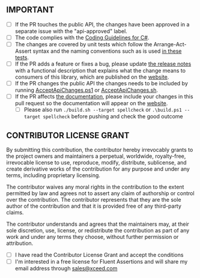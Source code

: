 <!-- Please provide a description of your changes above the IMPORTANT checklist -->


## IMPORTANT 

* [ ] If the PR touches the public API, the changes have been approved in a separate issue with the "api-approved" label.
* [ ] The code complies with the [Coding Guidelines for C#](https://www.csharpcodingguidelines.com/).
* [ ] The changes are covered by unit tests which follow the Arrange-Act-Assert syntax and the naming conventions such as is used [in these tests](../tree/develop/Tests/FluentAssertions.Equivalency.Specs/MemberMatchingSpecs.cs#L51-L430).
* [ ] If the PR adds a feature or fixes a bug, please update [the release notes](../tree/develop/docs/_pages/releases.md) with a functional description that explains what the change means to consumers of this library, which are published on the [website](https://fluentassertions.com/releases).
* [ ] If the PR changes the public API the changes needs to be included by running [AcceptApiChanges.ps1](../tree/develop/AcceptApiChanges.ps1) or [AcceptApiChanges.sh](../tree/develop/AcceptApiChanges.sh).
* [ ] If the PR affects [the documentation](../tree/develop/docs/_pages), please include your changes in this pull request so the documentation will appear on the [website](https://www.fluentassertions.com/introduction).
    * [ ] Please also run `./build.sh --target spellcheck` or `.\build.ps1 --target spellcheck` before pushing and check the good outcome

## CONTRIBUTOR LICENSE GRANT

By submitting this contribution, the contributor hereby irrevocably grants to the project owners and maintainers a perpetual, worldwide, royalty-free, irrevocable license to use, reproduce, modify, distribute, sublicense, and create derivative works of the contribution for any purpose and under any terms, including proprietary licensing.

The contributor waives any moral rights in the contribution to the extent permitted by law and agrees not to assert any claim of authorship or control over the contribution. The contributor represents that they are the sole author of the contribution and that it is provided free of any third-party claims.

The contributor understands and agrees that the maintainers may, at their sole discretion, use, license, or redistribute the contribution as part of any work and under any terms they choose, without further permission or attribution.

* [ ] I have read the Contributor License Grant and accept the conditions
* [ ] I'm interested in a free license for Fluent Assertions and will share my email address through sales@xceed.com
